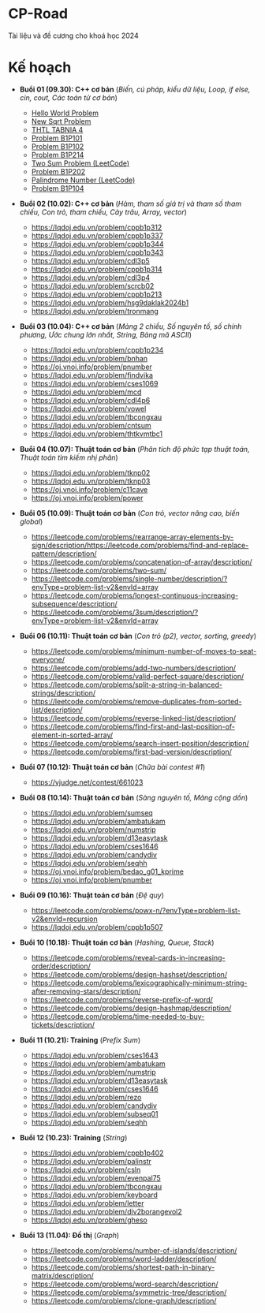 # CP-Road

Tài liệu và đề cương cho khoá học 2024

# Kế hoạch

- **Buổi 01 (09.30): C++ cơ bản** (*Biến, cú pháp, kiểu dữ liệu, Loop, if else, cin, cout, Các toán tử cơ bản*)
  - [Hello World Problem](https://lqdoj.edu.vn/problem/helloworld)
  - [New Sqrt Problem](https://lqdoj.edu.vn/problem/newsqrt)
  - [THTL TABNIA 4](https://lqdoj.edu.vn/problem/23thtltabnia4)
  - [Problem B1P101](https://lqdoj.edu.vn/problem/cppb1p101)
  - [Problem B1P102](https://lqdoj.edu.vn/problem/cppb1p102)
  - [Problem B1P214](https://lqdoj.edu.vn/problem/cppb1p214)
  - [Two Sum Problem (LeetCode)](https://leetcode.com/problems/two-sum/description/)
  - [Problem B1P202](https://lqdoj.edu.vn/problem/cppb1p202)
  - [Palindrome Number (LeetCode)](https://leetcode.com/problems/palindrome-number/description/)
  - [Problem B1P104](https://lqdoj.edu.vn/problem/cppb1p104)

- **Buổi 02 (10.02): C++ cơ bản** (*Hàm, tham số giá trị và tham số tham chiếu, Con trỏ, tham chiếu, Cày trâu, Array, vector*)
  - https://lqdoj.edu.vn/problem/cppb1p312
  - https://lqdoj.edu.vn/problem/cppb1p337
  - https://lqdoj.edu.vn/problem/cppb1p344
  - https://lqdoj.edu.vn/problem/cppb1p343
  - https://lqdoj.edu.vn/problem/cdl3p5
  - https://lqdoj.edu.vn/problem/cppb1p314
  - https://lqdoj.edu.vn/problem/cdl3p4
  - https://lqdoj.edu.vn/problem/scrcb02
  - https://lqdoj.edu.vn/problem/cppb1p213
  - https://lqdoj.edu.vn/problem/hsg9daklak2024b1
  - https://lqdoj.edu.vn/problem/tronmang
- **Buổi 03 (10.04): C++ cơ bản** (*Mảng 2 chiều, Số nguyên tố, số chính phương, Ước chung lớn nhất, String, Bảng mã ASCII*)
  - https://lqdoj.edu.vn/problem/cppb1p234
  - https://lqdoj.edu.vn/problem/bnhan
  - https://oj.vnoi.info/problem/pnumber
  - https://lqdoj.edu.vn/problem/findvika
  - https://lqdoj.edu.vn/problem/cses1069
  - https://lqdoj.edu.vn/problem/mcd
  - https://lqdoj.edu.vn/problem/cdl4p6
  - https://lqdoj.edu.vn/problem/vowel
  - https://lqdoj.edu.vn/problem/tbcongxau
  - https://lqdoj.edu.vn/problem/cntsum
  - https://lqdoj.edu.vn/problem/thtkvmtbc1
- **Buổi 04 (10.07): Thuật toán cơ bản** (*Phân tích độ phức tạp thuật toán, Thuật toán tìm kiếm nhị phân*)
  - https://lqdoj.edu.vn/problem/tknp02
  - https://lqdoj.edu.vn/problem/tknp03
  - https://oj.vnoi.info/problem/c11cave
  - https://oj.vnoi.info/problem/power
- **Buổi 05 (10.09): Thuật toán cơ bản** (*Con trỏ, vector nâng cao, biến global*)
  - https://leetcode.com/problems/rearrange-array-elements-by-sign/description/https://leetcode.com/problems/find-and-replace-pattern/description/
  - https://leetcode.com/problems/concatenation-of-array/description/
  - https://leetcode.com/problems/two-sum/
  - https://leetcode.com/problems/single-number/description/?envType=problem-list-v2&envId=array
  - https://leetcode.com/problems/longest-continuous-increasing-subsequence/description/
  - https://leetcode.com/problems/3sum/description/?envType=problem-list-v2&envId=array
- **Buổi 06 (10.11): Thuật toán cơ bản** (*Con trỏ (p2), vector, sorting, greedy*)
  - https://leetcode.com/problems/minimum-number-of-moves-to-seat-everyone/
  - https://leetcode.com/problems/add-two-numbers/description/
  - https://leetcode.com/problems/valid-perfect-square/description/
  - https://leetcode.com/problems/split-a-string-in-balanced-strings/description/
  - https://leetcode.com/problems/remove-duplicates-from-sorted-list/description/
  - https://leetcode.com/problems/reverse-linked-list/description/
  - https://leetcode.com/problems/find-first-and-last-position-of-element-in-sorted-array/
  - https://leetcode.com/problems/search-insert-position/description/
  - https://leetcode.com/problems/first-bad-version/description/
- **Buổi 07 (10.12): Thuật toán cơ bản** (*Chữa bài contest #1*)
  - https://vjudge.net/contest/661023
- **Buổi 08 (10.14): Thuật toán cơ bản** (*Sàng nguyên tố, Mảng cộng dồn*)
  - https://lqdoj.edu.vn/problem/sumseq
  - https://lqdoj.edu.vn/problem/ambatukam
  - https://lqdoj.edu.vn/problem/numstrip
  - https://lqdoj.edu.vn/problem/d13easytask
  - https://lqdoj.edu.vn/problem/cses1646
  - https://lqdoj.edu.vn/problem/candydiv
  - https://lqdoj.edu.vn/problem/seqhh
  - https://oj.vnoi.info/problem/bedao_g01_kprime
  - https://oj.vnoi.info/problem/pnumber
- **Buổi 09 (10.16): Thuật toán cơ bản** (*Đệ quy*)
  - https://leetcode.com/problems/powx-n/?envType=problem-list-v2&envId=recursion
  - https://lqdoj.edu.vn/problem/cppb1p507
- **Buổi 10 (10.18): Thuật toán cơ bản** (*Hashing, Queue, Stack*)
  - https://leetcode.com/problems/reveal-cards-in-increasing-order/description/
  - https://leetcode.com/problems/design-hashset/description/
  - https://leetcode.com/problems/lexicographically-minimum-string-after-removing-stars/description/
  - https://leetcode.com/problems/reverse-prefix-of-word/
  - https://leetcode.com/problems/design-hashmap/description/
  - https://leetcode.com/problems/time-needed-to-buy-tickets/description/
- **Buổi 11 (10.21): Training** (*Prefix Sum*)
  - https://lqdoj.edu.vn/problem/cses1643
  - https://lqdoj.edu.vn/problem/ambatukam
  - https://lqdoj.edu.vn/problem/numstrip
  - https://lqdoj.edu.vn/problem/d13easytask
  - https://lqdoj.edu.vn/problem/cses1646
  - https://lqdoj.edu.vn/problem/rezo
  - https://lqdoj.edu.vn/problem/candydiv
  - https://lqdoj.edu.vn/problem/subseq01
  - https://lqdoj.edu.vn/problem/seqhh
- **Buổi 12 (10.23): Training** (*String*)
  - https://lqdoj.edu.vn/problem/cppb1p402
  - https://lqdoj.edu.vn/problem/palinstr
  - https://lqdoj.edu.vn/problem/csln
  - https://lqdoj.edu.vn/problem/evenpal75
  - https://lqdoj.edu.vn/problem/tbcongxau
  - https://lqdoj.edu.vn/problem/keyboard
  - https://lqdoj.edu.vn/problem/letter
  - https://lqdoj.edu.vn/problem/div2borangevol2
  - https://lqdoj.edu.vn/problem/gheso
- **Buổi 13 (11.04): Đồ thị** (*Graph*)
  - https://leetcode.com/problems/number-of-islands/description/
  - https://leetcode.com/problems/word-ladder/description/
  - https://leetcode.com/problems/shortest-path-in-binary-matrix/description/
  - https://leetcode.com/problems/word-search/description/
  - https://leetcode.com/problems/symmetric-tree/description/
  - https://leetcode.com/problems/clone-graph/description/


